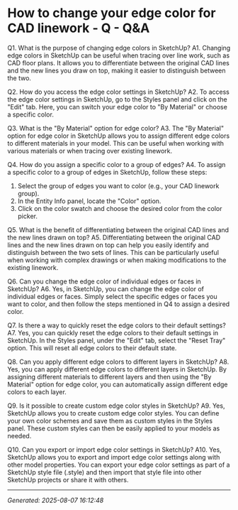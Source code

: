 # How to change your edge color for CAD linework - Q - Q&A

Q1. What is the purpose of changing edge colors in SketchUp?
A1. Changing edge colors in SketchUp can be useful when tracing over line work, such as CAD floor plans. It allows you to differentiate between the original CAD lines and the new lines you draw on top, making it easier to distinguish between the two.

Q2. How do you access the edge color settings in SketchUp?
A2. To access the edge color settings in SketchUp, go to the Styles panel and click on the "Edit" tab. Here, you can switch your edge color to "By Material" or choose a specific color.

Q3. What is the "By Material" option for edge color?
A3. The "By Material" option for edge color in SketchUp allows you to assign different edge colors to different materials in your model. This can be useful when working with various materials or when tracing over existing linework.

Q4. How do you assign a specific color to a group of edges?
A4. To assign a specific color to a group of edges in SketchUp, follow these steps:
1. Select the group of edges you want to color (e.g., your CAD linework group).
2. In the Entity Info panel, locate the "Color" option.
3. Click on the color swatch and choose the desired color from the color picker.

Q5. What is the benefit of differentiating between the original CAD lines and the new lines drawn on top?
A5. Differentiating between the original CAD lines and the new lines drawn on top can help you easily identify and distinguish between the two sets of lines. This can be particularly useful when working with complex drawings or when making modifications to the existing linework.

Q6. Can you change the edge color of individual edges or faces in SketchUp?
A6. Yes, in SketchUp, you can change the edge color of individual edges or faces. Simply select the specific edges or faces you want to color, and then follow the steps mentioned in Q4 to assign a desired color.

Q7. Is there a way to quickly reset the edge colors to their default settings?
A7. Yes, you can quickly reset the edge colors to their default settings in SketchUp. In the Styles panel, under the "Edit" tab, select the "Reset Tray" option. This will reset all edge colors to their default state.

Q8. Can you apply different edge colors to different layers in SketchUp?
A8. Yes, you can apply different edge colors to different layers in SketchUp. By assigning different materials to different layers and then using the "By Material" option for edge color, you can automatically assign different edge colors to each layer.

Q9. Is it possible to create custom edge color styles in SketchUp?
A9. Yes, SketchUp allows you to create custom edge color styles. You can define your own color schemes and save them as custom styles in the Styles panel. These custom styles can then be easily applied to your models as needed.

Q10. Can you export or import edge color settings in SketchUp?
A10. Yes, SketchUp allows you to export and import edge color settings along with other model properties. You can export your edge color settings as part of a SketchUp style file (.style) and then import that style file into other SketchUp projects or share it with others.

---
*Generated: 2025-08-07 16:12:48*
